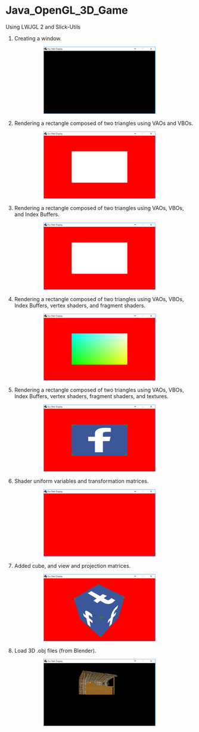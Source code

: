 # Java_OpenGL_3D_Game
Using LWJGL 2 and Slick-Utils

1. Creating a window.
<p align="center">
  <img width="300" src="https://github.com/georgebzhang/Java_OpenGL_3D_Game/blob/master/Readme_img/1.PNG">
</p>

2. Rendering a rectangle composed of two triangles using VAOs and VBOs.
<p align="center">
  <img width="300" src="https://github.com/georgebzhang/Java_OpenGL_3D_Game/blob/master/Readme_img/2.PNG">
</p>

3. Rendering a rectangle composed of two triangles using VAOs, VBOs, and Index Buffers.
<p align="center">
  <img width="300" src="https://github.com/georgebzhang/Java_OpenGL_3D_Game/blob/master/Readme_img/3.PNG">
</p>

4. Rendering a rectangle composed of two triangles using VAOs, VBOs, Index Buffers, vertex shaders, and fragment shaders.
<p align="center">
  <img width="300" src="https://github.com/georgebzhang/Java_OpenGL_3D_Game/blob/master/Readme_img/4.PNG">
</p>

5. Rendering a rectangle composed of two triangles using VAOs, VBOs, Index Buffers, vertex shaders, fragment shaders, and textures.
<p align="center">
  <img width="300" src="https://github.com/georgebzhang/Java_OpenGL_3D_Game/blob/master/Readme_img/5.PNG">
</p>

6. Shader uniform variables and transformation matrices.
<p align="center">
  <img width="300" src="https://github.com/georgebzhang/Java_OpenGL_3D_Game/blob/master/Readme_img/6.PNG">
</p>

7. Added cube, and view and projection matrices.
<p align="center">
  <img width="300" src="https://github.com/georgebzhang/Java_OpenGL_3D_Game/blob/master/Readme_img/7.PNG">
</p>

8. Load 3D .obj files (from Blender).
<p align="center">
  <img width="300" src="https://github.com/georgebzhang/Java_OpenGL_3D_Game/blob/master/Readme_img/8.PNG">
</p>
